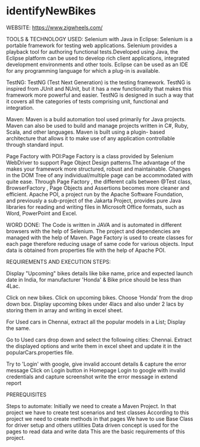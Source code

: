 # identifyNewBikes



WEBSITE:
https://www.zigwheels.com/






TOOLS & TECHNOLOGY USED:
	Selenium with Java in Eclipse: Selenium is a portable framework for testing web applications. Selenium provides a playback tool for authoring functional tests.Developed using Java, the Eclipse platform can be used to develop rich client applications, integrated development environments and other tools. Eclipse can be used as an IDE for any programming language for which a plug-in is available.

TestNG: TestNG (Test Next Generation) is the testing framework. TestNG is inspired from JUnit and NUnit, but it has a new functionality that makes this framework more powerful and easier. TestNG is designed in such a way that it covers all the categories of tests comprising unit, functional and integration.



Maven: Maven is a build automation tool used primarily for Java projects. Maven can also be used to build and manage projects written in C#, Ruby, Scala, and other languages. Maven is built using a plugin- based architecture that allows it to make use of any application controllable through standard input.

Page Factory with POI:Page Factory is a class provided by Selenium WebDriver to support Page Object Design patterns.The advantage of the makes your framework more structured, robust and maintainable. Changes in the DOM Tree of any individual/multiple page can be accommodated with quite ease. Through Page Factory , the different calls between @Test class, BrowserFactory , Page Objects and Assertions becomes more cleaner and efficient. Apache POI, a project run by the Apache Software Foundation, and previously a sub-project of the Jakarta Project, provides pure Java libraries for reading and writing files in Microsoft Office formats, such as Word, PowerPoint and Excel.


WORD DONE:
The Code is written in JAVA and is automated in different browsers with the help of Selenium. The project and dependencies are managed with the help of Maven.
Page Factory is used to create classes for each page therefore reducing usage of same code for various objects.
Input data is obtained from properties file with the help of Apache POI.




REQUIREMENTS AND EXECUTION STEPS:



Display "Upcoming" bikes details like bike name, price and expected launch date in India, for manufacturer 'Honda' & Bike price should be less than 4Lac.

Click on new bikes.
Click on upcoming bikes.
Choose ‘Honda’ from the drop down box.
Display upcoming bikes under 4lacs and also under 2 lacs by storing them in array and writing in excel sheet.

For Used cars in Chennai, extract all the popular models in a List; Display the same.

Go to Used cars drop down and select the following cities: Chennai.
Extract the displayed options and write them in excel sheet and update it in the popularCars.properties file.


Try to 'Login' with google, give invalid account details & capture the error message
Click on Login button in Homepage
Login to google with invalid credentials and capture screenshot write the error message in extend report








PREREQUISITES

Steps to automate:
Initially we need to create a Maven Project.
In that project we have to create test scenarios and test classes 
According to this project we need to create methods in that pages 
We have to use Base Class for driver setup and others utilities
Data driven concept is used for the pages to read data and write data 
This are the basic requirements of this project.
